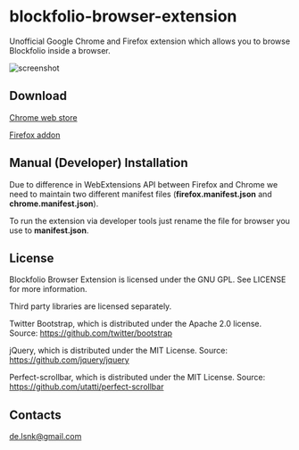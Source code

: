 # blockfolio-browser-extension
Unofficial Google Chrome and Firefox extension which allows you to browse Blockfolio inside a browser.

![screenshot](https://i.imgur.com/0IUuygu.png)

## Download
[Chrome web store](https://chrome.google.com/webstore/detail/blockfolio-chrome-extensi/enfaoeheompklbhoobagnmadoenifaac)

[Firefox addon](https://addons.mozilla.org/addon/blockfolio-browser-extension/)

## Manual (Developer) Installation
Due to difference in WebExtensions API between Firefox and Chrome
we need to maintain two different manifest files
(__firefox.manifest.json__ and __chrome.manifest.json__).

To run the extension via developer tools just rename the file
for browser you use to __manifest.json__.


## License
Blockfolio Browser Extension is licensed under the GNU GPL.
See LICENSE for more information.

Third party libraries are licensed separately.

Twitter Bootstrap, which is distributed under the Apache 2.0 license.
Source: https://github.com/twitter/bootstrap

jQuery, which is distributed under the MIT License.
Source: https://github.com/jquery/jquery

Perfect-scrollbar, which is distributed under the MIT License.
Source: https://github.com/utatti/perfect-scrollbar

## Contacts
de.lsnk@gmail.com
